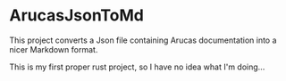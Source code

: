 # ArucasJsonToMd

This project converts a Json file containing Arucas documentation into a nicer Markdown format.

This is my first proper rust project, so I have no idea what I'm doing...
